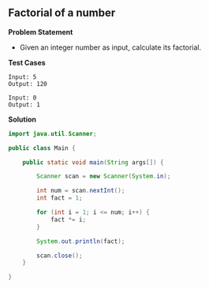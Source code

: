 ## Factorial of a number

**Problem Statement**

- Given an integer number as input, calculate its factorial.

**Test Cases**

```
Input: 5
Output: 120

Input: 0
Output: 1
```

**Solution**

```java
import java.util.Scanner;

public class Main {

	public static void main(String args[]) {

		Scanner scan = new Scanner(System.in);

		int num = scan.nextInt();
		int fact = 1;

		for (int i = 1; i <= num; i++) {
			fact *= i;
		}

		System.out.println(fact);

		scan.close();
	}

}
```
